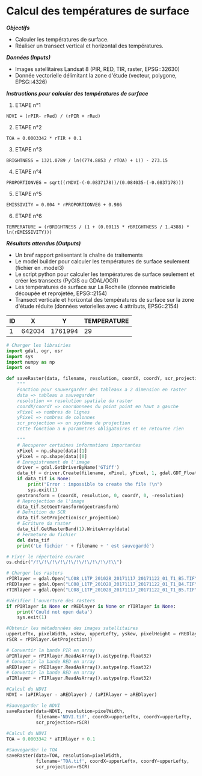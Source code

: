 # Calcul des températures de surface

***Objectifs***
- Calculer les températures de surface.
- Réaliser un transect vertical et horizontal des températures.

***Données (Inputs)***
- Images satellitaires Landsat 8 (PIR, RED, TIR, raster, EPSG::32630)
- Donnée vectorielle délimitant la zone d'étude (vecteur, polygone, EPSG::4326)

***Instructions pour calculer des températures de surface***
1. ETAPE n°1

```
NDVI = (rPIR- rRed) / (rPIR + rRed)
```

2. ETAPE n°2

```
TOA = 0.0003342 * rTIR + 0.1
```

3. ETAPE n°3

```
BRIGHTNESS = 1321.0789 / ln((774.8853 / rTOA) + 1)) - 273.15
```

4. ETAPE n°4

```
PROPORTIONVEG = sqrt((rNDVI-(-0.0837178))/(0.084035-(-0.0837178)))
```

5. ETAPE n°5

```
EMISSIVITY = 0.004 * rPROPORTIONVEG + 0.986
```

6. ETAPE n°6

```
TEMPERATURE = (rBRIGHTNESS / (1 + (0.00115 * rBRIGHTNESS / 1.4388) * ln(rEMISSIVITY)))
```

***Résultats attendus (Outputs)***
- Un bref rapport présentant la chaîne de traitements
- Le model builder pour calculer les températures de surface seulement (fichier en .model3)
- Le script python pour calculer les températures de surface seulement et créer les transects (PyGIS ou GDAL/OGR)
- Les températures de surface sur La Rochelle (donnée matricielle découpée et reprojetée, EPSG::2154)
- Transect verticale et horizontal des températures de surface sur la zone d'étude réduite (données vetorielles avec 4 attributs, EPSG::2154)

| ID  | X      | Y       | TEMPERATURE    |
| --- | ------ | ------- | -------------- |
| 1   | 642034 | 1761994 |  29            |

```python
# Charger les librairies
import gdal, ogr, osr
import sys
import numpy as np
import os

def saveRaster(data, filename, resolution, coordX, coordY, scr_projection):
    """
    Fonction pour sauvergarder des tableaux a 2 dimension en raster
    data => tableau a sauvegarder
    resolution => resolution spatiale du raster
    coordX/coordY => coordonnees du point point en haut a gauche
    xPixel => nombres de lignes
    yPixel => nombres de colonnes
    scr_projection => un système de projection
    Cette fonction a 6 parametres obligatoires et ne retourne rien

    """
    # Recuperer certaines informations importantes
    xPixel = np.shape(data)[1]
    yPixel = np.shape(data)[0]
    # Enregistrement de l'image
    driver = gdal.GetDriverByName('GTiff')
    data_tf = driver.Create(filename, xPixel, yPixel, 1, gdal.GDT_Float32)
    if data_tif is None:
        print("Error : impossible to create the file !\n")
        sys.exit(1)
    geotransform = (coordX, resolution, 0, coordY, 0, -resolution)
    # Reprojection de l'image
    data_tif.SetGeoTransform(geotransform)
    # Defnition du SCR
    data_tif.SetProjection(scr_projection)
    # Ecriture du raster
    data_tif.GetRasterBand(1).WriteArray(data)
    # Fermeture du fichier
    del data_tif
    print('Le fichier ' + filename + ' est sauvegardé')

# Fixer le répertoire courant
os.chdir("/!\/!\/!\/!\/!\/!\/!\/!\/!\/!\\")

# Charger les rasters 
rPIRlayer = gdal.Open("LC08_L1TP_201028_20171117_20171122_01_T1_B5.TIF")
rREDlayer = gdal.Open("LC08_L1TP_201028_20171117_20171122_01_T1_B4.TIF")
rTIRlayer = gdal.Open("LC08_L1TP_201028_20171117_20171122_01_T1_B5.TIF")

#Vérifier l'ouverture des rasters
if rPIRlayer is None or rREDlayer is None or rTIRlayer is None:
    print('Could not open data')
    sys.exit(1)

#Obtenir les métadonnées des images satellitaires
upperLeftx, pixelWidth, xskew, upperLefty, yskew, pixelHeight = rREDlayer.GetGeoTransform()
rSCR = rPIRlayer.GetProjection()

# Convertir la bande PIR en array
aPIRlayer = rPIRlayer.ReadAsArray().astype(np.float32)
# Convertir la bande RED en array
aREDlayer = rREDlayer.ReadAsArray().astype(np.float32)
# Convertir la bande RED en array
aTIRlayer = rTIRlayer.ReadAsArray().astype(np.float32)

#Calcul du NDVI
NDVI = (aPIRlayer - aREDlayer) / (aPIRlayer + aREDlayer)

#Sauvegarder le NDVI
saveRaster(data=NDVI, resolution=pixelWidth,
           filename='NDVI.tif', coordX=upperLeftx, coordY=upperLefty,
           scr_projection=rSCR)
           
#Calcul du NDVI
TOA = 0.0003342 * aTIRlayer + 0.1

#Sauvegarder le TOA
saveRaster(data=TOA, resolution=pixelWidth,
           filename='TOA.tif', coordX=upperLeftx, coordY=upperLefty,
           scr_projection=rSCR)
```



